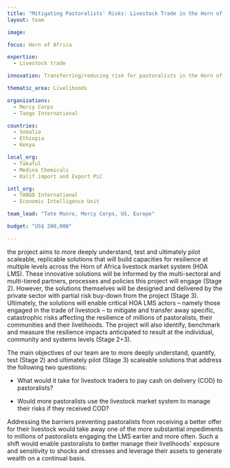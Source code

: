 ```yaml
---
title: "Mitigating Pastoralists' Risks: Livestock Trade in the Horn of Africa"
layout: team

image: 

focus: Horn of Africa

expertise:
  - Livestock trade

innovation: Transferring/reducing risk for pastoralists in the Horn of Africa

thematic_area: Livelihoods

organizations:
  - Mercy Corps
  - Tango International

countries: 
  - Somalia
  - Ethiopia
  - Kenya

local_org: 
  - Takaful 
  - Medina Chemicals  
  - Kalif import and Export PLC

intl_org:
  - TANGO International
  - Economic Intelligence Unit

team_lead: "Tate Munro, Mercy Corps, US, Europe"

budget: "US$ 200,000"

---
```


the project aims to more deeply understand, test and ultimately pilot scaleable, replicable solutions that will build capacities for resilience at multiple levels across the Horn of Africa livestock market system (HOA LMS). These innovative solutions will be informed by the multi-sectoral and multi-tiered partners, processes and policies this project will engage (Stage 2). However, the solutions themselves will be designed and delivered by the private sector with partial risk buy-down from the project (Stage 3). Ultimately, the solutions will enable critical HOA LMS actors – namely those engaged in the trade of livestock – to mitigate and transfer away specific, catastrophic risks affecting the resilience of millions of pastoralists, their communities and their livelihoods. The project will also identify, benchmark and measure the resilience impacts anticipated to result at the individual, community and systems levels (Stage 2+3).

The main objectives of our team are to more deeply understand, quantify, test (Stage 2) and ultimately pilot (Stage 3) scaleable solutions that address the following two questions:

* What would it take for livestock traders to pay cash on delivery (COD) to pastoralists?

* Would more pastoralists use the livestock market system to manage their risks if they received COD?

Addressing the barriers preventing pastoralists from receiving a better offer for their livestock would take away one of the more substantial impediments to millions of pastoralists engaging the LMS earlier and more often. Such a shift would enable pastoralists to better manage their livelihoods' exposure and sensitivity to shocks and stresses and leverage their assets to generate wealth on a continual basis.